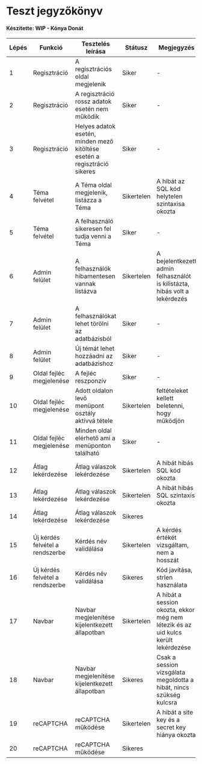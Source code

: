 # Teszt jegyzőkönyv
#### Készítette: WIP - Kónya Donát

Lépés | Funkció | Tesztelés leírása | Státusz | Megjegyzés | Aláírás | Időpont
--- | --- | --- | --- | --- | --- | --- 
1 | Regisztráció | A regisztrációs oldal megjelenik | Siker | - | Kónya Donát | 2021.12.14
2 | Regisztráció | A regisztráció rossz adatok esetén nem működik | Siker | - | Kónya Donát | 2021.12.14
3 | Regisztráció | Helyes adatok esetén, minden mező kitöltése esetén a regisztráció sikeres | Siker | - | Kónya Donát | 2021.12.14
4 | Téma felvétel | A Téma oldal megjelenik, listázza a Téma | Sikertelen | A hibát az SQL kód helytelen szintaxisa okozta | Kónya Donát | 2021.12.14
5 | Téma felvétel | A felhasználó sikeresen fel tudja venni a Téma | Siker | - | Kónya Donát | 2021.12.14
6 | Admin felület | A felhasználók hibamentesen vannak listázva | Sikertelen | A bejelentkezett admin felhasználót is kilistázta, hibás volt a lekérdezés | Kónya Donát | 2021.12.14
7 | Admin felület | A felhasználókat lehet törölni az adatbázisból | Siker | - | Kónya Donát | 2021.12.14
8 | Admin felület | Új témát lehet hozzáadni az adatbázishoz | Siker | - | Kónya Donát | 2021.12.14
9 | Oldal fejléc megjelenése | A fejléc reszponzív | Siker | - | Kónya Donát | 2021.12.14
10 | Oldal fejléc megjelenése | Adott oldalon levő menüpont osztály aktívvá tétele | Sikertelen | feltételeket kellett beletenni, hogy működjön | Kónya Donát | 2021.12.14
11 | Oldal fejléc megjelenése | Minden oldal elérhető ami a menüponton található | Siker | - | Kónya Donát | 2021.12.14
12 | Átlag lekérdezése | Átlag válaszok lekérdezése | Sikertelen | A hibát hibás SQL kód okozta | Kónya Donát | 2021.12.14
13 | Átlag lekérdezése | Átlag válaszok lekérdezése | Sikertelen | A hibát hibás SQL szintaxis okozta | Kónya Donát | 2021.12.14
14 | Átlag lekérdezése | Átlag válaszok lekérdezése | Sikeres |  | Kónya Donát | 2021.12.14
15 | Új kérdés felvétel a rendszerbe | Kérdés név validálása | Sikertelen | A kérdés értékét vizsgáltam, nem a hosszát | Kónya Donát | 2022.03.21
16 | Új kérdés felvétel a rendszerbe | Kérdés név validálása | Sikeres | Kód javítása, strlen használata | Kónya Donát | 2022.03.21
17 | Navbar | Navbar megjelenítése kijelentkezett állapotban | Sikertelen | A hibát a session okozta, ekkor még nem létezik és az uid kulcs került lekérdezése | Kónya Donát | 2022.03.21
18 | Navbar | Navbar megjelenítése kijelentkezett állapotban | Sikeres | Csak a session vizsgálata megoldotta a hibát, nincs szükség kulcsra | Kónya Donát | 2022.03.21
19 | reCAPTCHA | reCAPTCHA működése | Sikertelen | A hibát a site key és a secret key hiánya okozta | Kónya Donát | 2022.04.25
20 | reCAPTCHA | reCAPTCHA működése | Sikeres | | Kónya Donát | 2022.04.25